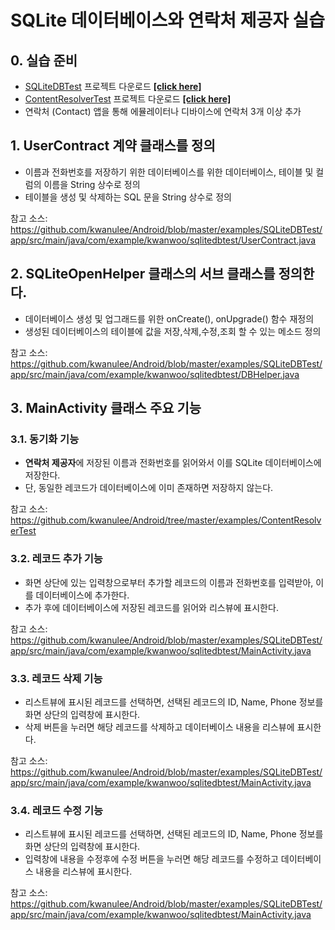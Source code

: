 # SQLite 데이터베이스와 연락처 제공자 실습

## 0. 실습 준비

- [SQLiteDBTest](https://github.com/kwanulee/Android/tree/master/examples/SQLiteDBTest) 프로젝트 다운로드 [**[click here]**](https://www.dropbox.com/sh/z3rjaspswqt5iyt/AAB3e5tV-b-UgwK3EwgGYFlwa?dl=0)
- [ContentResolverTest](https://github.com/kwanulee/Android/tree/master/examples/ContentResolverTest) 프로젝트 다운로드 [**[click here]**](https://www.dropbox.com/sh/z3rjaspswqt5iyt/AAB3e5tV-b-UgwK3EwgGYFlwa?dl=0)
- 연락처 (Contact) 앱을 통해 에뮬레이터나 디바이스에 연락처 3개 이상 추가

## 1. UserContract 계약 클래스를 정의
- 이름과 전화번호를 저장하기 위한 데이터베이스를 위한 데이터베이스, 테이블 및 컬럼의 이름을 String 상수로 정의
- 테이블을 생성 및 삭제하는 SQL 문을 String 상수로 정의

참고 소스: https://github.com/kwanulee/Android/blob/master/examples/SQLiteDBTest/app/src/main/java/com/example/kwanwoo/sqlitedbtest/UserContract.java

## 2. SQLiteOpenHelper 클래스의 서브 클래스를 정의한다.
- 데이터베이스 생성 및 업그래드를 위한 onCreate(), onUpgrade() 함수 재정의
- 생성된 데이터베이스의 테이블에 값을 저장,삭제,수정,조회 할 수 있는 메소드 정의

참고 소스: https://github.com/kwanulee/Android/blob/master/examples/SQLiteDBTest/app/src/main/java/com/example/kwanwoo/sqlitedbtest/DBHelper.java

## 3. MainActivity 클래스 주요 기능

### 3.1. 동기화 기능
- **연락처 제공자**에 저장된 이름과 전화번호를 읽어와서 이를 SQLite 데이터베이스에 저장한다. 
- 단, 동일한 레코드가 데이터베이스에 이미 존재하면 저장하지 않는다.

참고 소스: https://github.com/kwanulee/Android/tree/master/examples/ContentResolverTest


### 3.2. 레코드 추가 기능
- 화면 상단에 있는 입력창으로부터 추가할 레코드의 이름과 전화번호를 입력받아, 이를 데이터베이스에 추가한다.
- 추가 후에 데이터베이스에 저장된 레코드를 읽어와 리스뷰에 표시한다.

참고 소스: https://github.com/kwanulee/Android/blob/master/examples/SQLiteDBTest/app/src/main/java/com/example/kwanwoo/sqlitedbtest/MainActivity.java
	
### 3.3. 레코드 삭제 기능
- 리스트뷰에 표시된 레코드를 선택하면, 선택된 레코드의 ID, Name, Phone 정보를 화면 상단의 입력창에 표시한다.
- 삭제 버튼을 누러면 해당 레코드를 삭제하고 데이터베이스 내용을 리스뷰에 표시한다. 

참고 소스: https://github.com/kwanulee/Android/blob/master/examples/SQLiteDBTest/app/src/main/java/com/example/kwanwoo/sqlitedbtest/MainActivity.java
	
### 3.4. 레코드 수정 기능
- 리스트뷰에 표시된 레코드를 선택하면, 선택된 레코드의 ID, Name, Phone 정보를 화면 상단의 입력창에 표시한다.
- 입력창에 내용을 수정후에 수정 버튼을 누러면 해당 레코드를 수정하고 데이터베이스 내용을 리스뷰에 표시한다. 

참고 소스: https://github.com/kwanulee/Android/blob/master/examples/SQLiteDBTest/app/src/main/java/com/example/kwanwoo/sqlitedbtest/MainActivity.java


